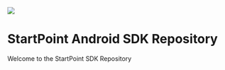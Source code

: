 [![](https://jitpack.io/v/lavinou/startpoint-android.svg)](https://jitpack.io/#lavinou/startpoint-android)
# StartPoint Android SDK Repository
Welcome to the StartPoint SDK Repository
